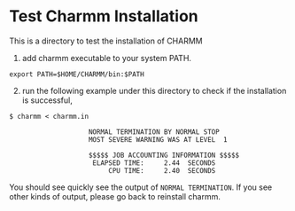 # Test Charmm Installation

This is a directory to test the installation of CHARMM

1. add charmm executable to your system PATH.
```
export PATH=$HOME/CHARMM/bin:$PATH
```

2. run the following example under this directory to check if the installation is successful, 

```
$ charmm < charmm.in

                    NORMAL TERMINATION BY NORMAL STOP
                    MOST SEVERE WARNING WAS AT LEVEL  1

                    $$$$$ JOB ACCOUNTING INFORMATION $$$$$
                     ELAPSED TIME:     2.44  SECONDS
                         CPU TIME:     2.40  SECONDS
```

You should see quickly see the output of `NORMAL TERMINATION`. 
If you see other kinds of output, please go back to reinstall charmm.
